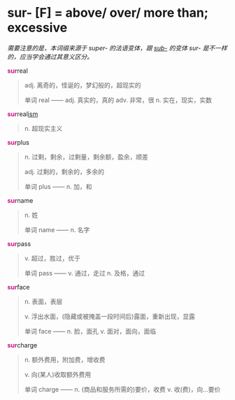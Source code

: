 # sur- [F] = above/ over/ more than; excessive

*需要注意的是，本词缀来源于 super- 的法语变体，跟 [sub-](sub-.md) 的变体 sur- 是不一样的，应当学会通过其意义区分。*

<b style="color: #C71585;">sur</b>real
> adj. 离奇的，怪诞的，梦幻般的，超现实的
>
> 单词 real —— adj. 真实的，真的 adv. 非常，很 n. 实在，现实，实数

<b style="color: #C71585;">sur</b>real[ism](-ism.md)
> n. 超现实主义

<b style="color: #C71585;">sur</b>plus
> n. 过剩，剩余，过剩量，剩余额，盈余，顺差
>
> adj. 过剩的，剩余的，多余的
>
> 单词 plus —— n. 加，和

<b style="color: #C71585;">sur</b>name
> n. 姓
>
> 单词 name —— n. 名字

<b style="color: #C71585;">sur</b>pass
> v. 超过，胜过，优于
>
> 单词 pass —— v. 通过，走过 n. 及格，通过

<b style="color: #C71585;">sur</b>face
> n. 表面，表层
>
> v. 浮出水面，(隐藏或被掩盖一段时间后)露面，重新出现，显露
>
> 单词 face —— n. 脸，面孔 v. 面对，面向，面临

<b style="color: #C71585;">sur</b>charge
> n. 额外费用，附加费，增收费
>
> v. 向(某人)收取额外费用
>
> 单词 charge —— n. (商品和服务所需的)要价，收费 v. 收(费)，向…要价